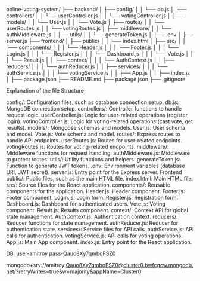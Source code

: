 online-voting-system/
├── backend/
│   ├── config/
│   │   └── db.js
│   ├── controllers/
│   │   └── userController.js
│   │   └── votingController.js
│   ├── models/
│   │   └── User.js
│   │   └── Vote.js
│   ├── routes/
│   │   └── userRoutes.js
│   │   └── votingRoutes.js
│   ├── middleware/
│   │   └── authMiddleware.js
│   ├── utils/
│   │   └── generateToken.js
│   ├── .env
│   ├── server.js
├── frontend/
│   ├── public/
│   │   └── index.html
│   ├── src/
│   │   ├── components/
│   │   │   └── Header.js
│   │   │   └── Footer.js
│   │   │   └── Login.js
│   │   │   └── Register.js
│   │   │   └── Dashboard.js
│   │   │   └── Vote.js
│   │   │   └── Result.js
│   │   ├── context/
│   │   │   └── AuthContext.js
│   │   ├── reducers/
│   │   │   └── authReducer.js
│   │   ├── services/
│   │   │   └── authService.js
│   │   │   └── votingService.js
│   │   ├── App.js
│   │   ├── index.js
│   ├── package.json
├── README.md
├── package.json
├── .gitignore

Explanation of the file Structure

config/: Configuration files, such as database connection setup.
db.js: MongoDB connection setup.
controllers/: Controller functions to handle request logic.
userController.js: Logic for user-related operations (register, login).
votingController.js: Logic for voting-related operations (cast vote, get results).
models/: Mongoose schemas and models.
User.js: User schema and model.
Vote.js: Vote schema and model.
routes/: Express routes to handle API endpoints.
userRoutes.js: Routes for user-related endpoints.
votingRoutes.js: Routes for voting-related endpoints.
middleware/: Middleware functions for request handling.
authMiddleware.js: Middleware to protect routes.
utils/: Utility functions and helpers.
generateToken.js: Function to generate JWT tokens.
.env: Environment variables (database URI, JWT secret).
server.js: Entry point for the Express server.
Frontend
public/: Public files, such as the main HTML file.
index.html: Main HTML file.
src/: Source files for the React application.
components/: Reusable components for the application.
Header.js: Header component.
Footer.js: Footer component.
Login.js: Login form.
Register.js: Registration form.
Dashboard.js: Dashboard for authenticated users.
Vote.js: Voting component.
Result.js: Results component.
context/: Context API for global state management.
AuthContext.js: Authentication context.
reducers/: Reducer functions for state management.
authReducer.js: Reducer for authentication state.
services/: Service files for API calls.
authService.js: API calls for authentication.
votingService.js: API calls for voting operations.
App.js: Main App component.
index.js: Entry point for the React application.



DB:
user-amitroy
pass-Qauo8Xy7qmboFSZ0

mongodb+srv://amitroy:Qauo8Xy7qmboFSZ0@cluster0.bwfcgcw.mongodb.net/?retryWrites=true&w=majority&appName=Cluster0
